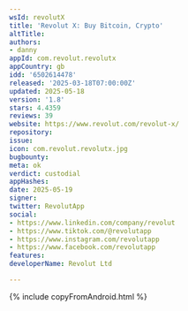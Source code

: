 ```yaml
---
wsId: revolutX
title: 'Revolut X: Buy Bitcoin, Crypto'
altTitle: 
authors:
- danny 
appId: com.revolut.revolutx
appCountry: gb
idd: '6502614478'
released: '2025-03-18T07:00:00Z'
updated: 2025-05-18
version: '1.8'
stars: 4.4359
reviews: 39
website: https://www.revolut.com/revolut-x/
repository: 
issue: 
icon: com.revolut.revolutx.jpg
bugbounty: 
meta: ok
verdict: custodial
appHashes: 
date: 2025-05-19
signer: 
twitter: RevolutApp
social:
- https://www.linkedin.com/company/revolut
- https://www.tiktok.com/@revolutapp
- https://www.instagram.com/revolutapp
- https://www.facebook.com/revolutapp  
features: 
developerName: Revolut Ltd

---
```


{% include copyFromAndroid.html %}